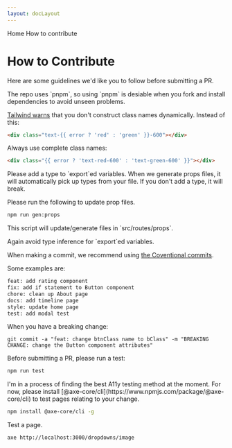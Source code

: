 ```yaml
---
layout: docLayout
---
```


<script>
  import Htwo from '../utils/Htwo.svelte'
  import { Breadcrumb, BreadcrumbItem } from '$lib/index'
  import { Home } from 'svelte-heros'
</script>

<Breadcrumb>
  <BreadcrumbItem href="/" icon={Home} variation="solid">Home</BreadcrumbItem>
  <BreadcrumbItem>How to contribute</BreadcrumbItem>
</Breadcrumb>

<h1 class="text-3xl w-full dark:text-white pt-8 pb-4">How to Contribute</h1>

<p>Here are some guidelines we'd like you to follow before submitting a PR.</p>

<Htwo label="Please use pnpm to install a fork" />

<p>The repo uses `pnpm`, so using `pnpm` is desiable when you fork and install dependencies to avoid unseen problems.</p>

<Htwo label="Frontend pages" />

<p><a href="https://tailwindcss.com/docs/content-configuration#dynamic-class-names">Tailwind warns</a> that you don't construct class names dynamically. Instead of this:</p>

```html
<div class="text-{{ error ? 'red' : 'green' }}-600"></div>
```

<p>Always use complete class names:</p>

```html
<div class="{{ error ? 'text-red-600' : 'text-green-600' }}"></div>
```

<Htwo label="Types and Props" />

<p>Please add a type to `export`ed variables. When we generate props files, it will automatically pick up types from your file. If you don't add a type, it will break.</p>

<p>Please run the following to update prop files.</p>

```sh
npm run gen:props
```

<p>This script will update/generate files in `src/routes/props`.</p>

<p>Again avoid type inference for `export`ed variables.</p>


<Htwo label="Conventional commit" />

<p>When making a commit, we recommend using <a href="https://www.conventionalcommits.org/en/v1.0.0/">the Coventional commits</a>.</p>

Some examples are:

```sh
feat: add rating component
fix: add if statement to Button component
chore: clean up About page
docs: add timeline page
style: update home page
test: add modal test
```

When you have a breaking change:

```
git commit -a "feat: change btnClass name to bClass" -m "BREAKING CHANGE: change the Button component attributes"
```

<Htwo label="Playwright Test" />

<p>Before submitting a PR, please run a test:</p>

```sh
npm run test
```

<Htwo label="A11y Test" />

<p>I'm in a process of finding the best A11y testing method at the moment. For now, please install [@axe-core/cli](https://www.npmjs.com/package/@axe-core/cli) to test pages relating to your change.</p>

```sh
npm install @axe-core/cli -g
```

<p>Test a page.</p>

```sh
axe http://localhost:3000/dropdowns/image
```
